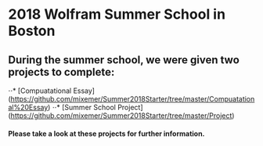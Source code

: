 # 2018 Wolfram Summer School in Boston


## During the summer school, we were given two projects to complete:

⋅⋅* [Compuatational Essay] (https://github.com/mixemer/Summer2018Starter/tree/master/Compuatational%20Essay) 
⋅⋅* [Summer School Project] (https://github.com/mixemer/Summer2018Starter/tree/master/Project)

#### Please take a look at these projects for further information.
